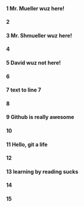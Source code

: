 #### 1 Mr. Mueller wuz here!
#### 2
#### 3 Mr. Shmueller wuz here!
#### 4
#### 5 David wuz not here!
#### 6
#### 7 text to line 7
#### 8
#### 9 Github is really awesome
#### 10
#### 11 Hello, git a life
#### 12
#### 13 learning by reading sucks
#### 14
#### 15